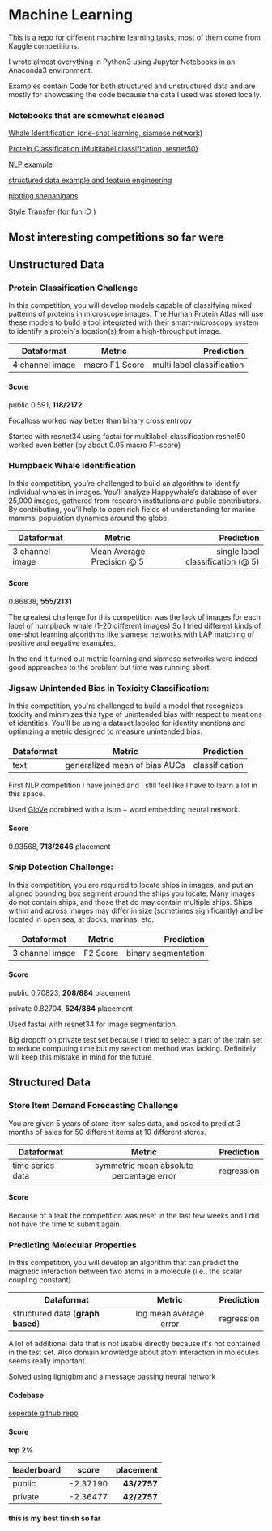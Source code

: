 # Machine Learning

This is a repo for different machine learning tasks, most of them come from Kaggle competitions.

I wrote almost everything in Python3 using Jupyter Notebooks in an Anaconda3 environment.

Examples contain Code for both structured and unstructured data and are mostly for showcasing the code because the data I used was stored locally.

### Notebooks that are somewhat cleaned

[Whale Identification (one-shot learning, siamese network)](https://github.com/DollofCuty/Deep-Learning/blob/master/unstructured-data/image/whale-identification/siamese_network_cropped.ipynb)

[Protein Classification (Multilabel classification, resnet50)](https://github.com/DollofCuty/Deep-Learning/blob/master/unstructured-data/image/protein-detection/resnet_strat_validation.ipynb)

[NLP example](https://github.com/DollofCuty/Deep-Learning/blob/master/unstructured-data/nlp/quora-insincere-questions/fastai_text.ipynb)

[structured data example and feature engineering](https://github.com/DollofCuty/Deep-Learning/blob/master/structured-data/google-analytics-customer-revenue/lgb_feature_score.ipynb)

[plotting shenanigans](https://github.com/DollofCuty/Deep-Learning/blob/master/structured-data/plotting_baseline.ipynb)

[Style Transfer (for fun :D )](https://github.com/DollofCuty/Deep-Learning/blob/master/unstructured-data/image/style-transfer/style_transfer_fastai.ipynb)

## Most interesting competitions so far were 

## Unstructured Data

### Protein Classification Challenge

In this competition, you will develop models capable of classifying mixed patterns of proteins in microscope images. The Human Protein Atlas will use these models to build a tool integrated with their smart-microscopy system to identify a protein's location(s) from a high-throughput image.

| Dataformat   |      Metric      |  Prediction |
|----------|:-------------:|------:|
| 4 channel image | macro F1 Score | multi label classification |

#### Score 
public 0.591, __118/2172__

Focalloss worked way better than binary cross entropy

Started with resnet34 using fastai for multilabel-classification
resnet50 worked even better (by about 0.05 macro F1-score)

### Humpback Whale Identification

In this competition, you’re challenged to build an algorithm to identify individual whales in images. You’ll analyze Happywhale’s database of over 25,000 images, gathered from research institutions and public contributors. By contributing, you’ll help to open rich fields of understanding for marine mammal population dynamics around the globe.

| Dataformat   |      Metric      |  Prediction |
|----------|:-------------:|------:|
| 3 channel image | Mean Average Precision @ 5 | single label classification (@ 5)|

#### Score
0.86838, __555/2131__

The greatest challenge for this competition was the lack of images for each label of humpback whale (1-20 different images)
So I tried different kinds of one-shot learning algorithms like siamese networks with LAP matching of positive and negative examples.

In the end it turned out metric learning and siamese networks were indeed good approaches to the problem but time was running short.

### Jigsaw Unintended Bias in Toxicity Classification: 

In this competition, you're challenged to build a model that recognizes toxicity and minimizes this type of unintended bias with respect to mentions of identities. You'll be using a dataset labeled for identity mentions and optimizing a metric designed to measure unintended bias.

| Dataformat   |      Metric      |  Prediction |
|----------|:-------------:|------:|
| text |  generalized mean of bias AUCs | classification |

First NLP competition I have joined and I still feel like I have to learn a lot in this space.

Used [GloVe](https://nlp.stanford.edu/projects/glove/) combined with a lstm + word embedding neural network.

#### Score
0.93568, __718/2646__ placement

### Ship Detection Challenge:

In this competition, you are required to locate ships in images, and put an aligned bounding box segment around the ships you locate. Many images do not contain ships, and those that do may contain multiple ships. Ships within and across images may differ in size (sometimes significantly) and be located in open sea, at docks, marinas, etc.

| Dataformat   |      Metric      |  Prediction |
|----------|:-------------:|------:|
| 3 channel image | F2 Score | binary segmentation |

#### Score 
public 0.70823, __208/884__ placement

private 0.82704, __524/884__ placement 

Used fastai with resnet34 for image segmentation.

Big dropoff on private test set because I tried to select a part of the train set to reduce computing time but my selection method was lacking. 
Definitely will keep this mistake in mind for the future

## Structured Data

### Store Item Demand Forecasting Challenge

You are given 5 years of store-item sales data, and asked to predict 3 months of sales for 50 different items at 10 different stores.

| Dataformat   |      Metric      |  Prediction |
|----------|:-------------:|------:|
| time series data | symmetric mean absolute percentage error | regression |

#### Score
Because of a leak the competition was reset in the last few weeks and I did not have the time to submit again.


### Predicting Molecular Properties

In this competition, you will develop an algorithm that can predict the magnetic interaction between two atoms in a molecule (i.e., the scalar coupling constant).

| Dataformat   |      Metric      |  Prediction |
|----------|:-------------:|------:|
| structured data (__graph based__) | log mean average error | regression |

A lot of additional data that is not usable directly because it's not contained in the test set.
Also domain knowledge about atom interaction in molecules seems really important.

Solved using lightgbm and a [message passing neural network](https://arxiv.org/pdf/1704.01212.pdf)

#### Codebase

[seperate github repo](https://github.com/DollofCuty/Predicting-Molecular-Properties)

#### Score 

__top 2%__

| leaderboard   | score | placement |
|----------|:-------------:|---------:|
| public | -2.37190 | __43/2757__ |
| private | -2.36477 | __42/2757__ |

#### this is my best finish so far 
